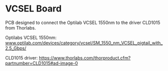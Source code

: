 # VCSEL Board

PCB designed to connect the Optilab VCSEL 1550nm to the driver CLD1015 from Thorlabs.

Optilabs VCSEL 1550nm: www.optilab.com/devices/category/vcsel/SM_1550_nm_VCSEL_pigtail_with_2.5_Gbps/

CLD1015 driver: https://www.thorlabs.com/thorproduct.cfm?partnumber=CLD1015#ad-image-0
